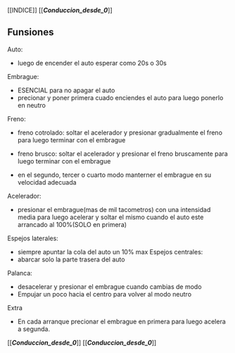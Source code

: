 [[INDICE]]
[[___Conduccion_desde_0___]]
## Funsiones
Auto:
- luego de encender el auto esperar como 20s o 30s 

Embrague: 
- ESENCIAL para no apagar el auto
- precionar y poner primera cuado enciendes el auto para luego ponerlo en neutro

Freno:
- freno cotrolado: soltar el acelerador y presionar gradualmente el freno para luego terminar con el embrague
- freno brusco: soltar el acelerador y presionar el freno bruscamente para luego terminar con el embrague 

- en el segundo, tercer o cuarto modo manterner el embrague en su velocidad adecuada


Acelerador: 
- presionar el embrague(mas de mil tacometros) con una intensidad media para luego acelerar y soltar el mismo cuando el auto este arrancado al 100%(SOLO en primera)



Espejos laterales: 
- siempre apuntar la cola del auto un 10% max
Espejos centrales: 
- abarcar solo la parte trasera del auto

Palanca: 
- desacelerar y presionar el embrague cuando cambias de modo
- Empujar un poco hacia el centro para volver al modo neutro


 Extra
 - En cada arranque precionar el embrague en primera para luego acelera a segunda.

































[[___Conduccion_desde_0___]]
[[___Conduccion_desde_0___]]